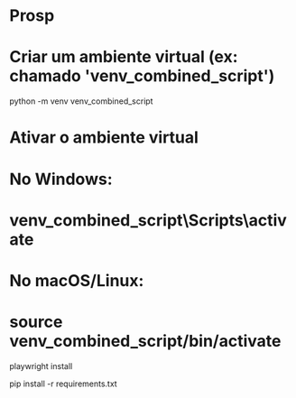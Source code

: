 # Prosp

# Criar um ambiente virtual (ex: chamado 'venv_combined_script')
python -m venv venv_combined_script

# Ativar o ambiente virtual
# No Windows:
# venv_combined_script\Scripts\activate
# No macOS/Linux:
# source venv_combined_script/bin/activate

playwright install

pip install -r requirements.txt

